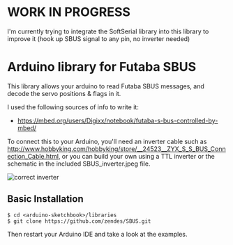 WORK IN PROGRESS
================

I'm currently trying to integrate the SoftSerial library into this library to improve it (hook up SBUS signal to any pin, no inverter needed)





Arduino library for Futaba SBUS
===============================

This library allows your arduino to read Futaba SBUS messages, and decode the servo positions & flags in it.

I used the following sources of info to write it:
* https://mbed.org/users/Digixx/notebook/futaba-s-bus-controlled-by-mbed/

To connect this to your Arduino, you'll need an inverter cable such as http://www.hobbyking.com/hobbyking/store/__24523__ZYX_S_S_BUS_Connection_Cable.html, or you can build your own using a TTL inverter or the schematic in the included SBUS_inverter.jpeg file.

![correct inverter](https://github.com/zendes/SBUS/blob/master/SBUS_inverter.jpeg)

Basic Installation
------------------
```
$ cd <arduino-sketchbook>/libraries
$ git clone https://github.com/zendes/SBUS.git
```

Then restart your Arduino IDE and take a look at the examples.
